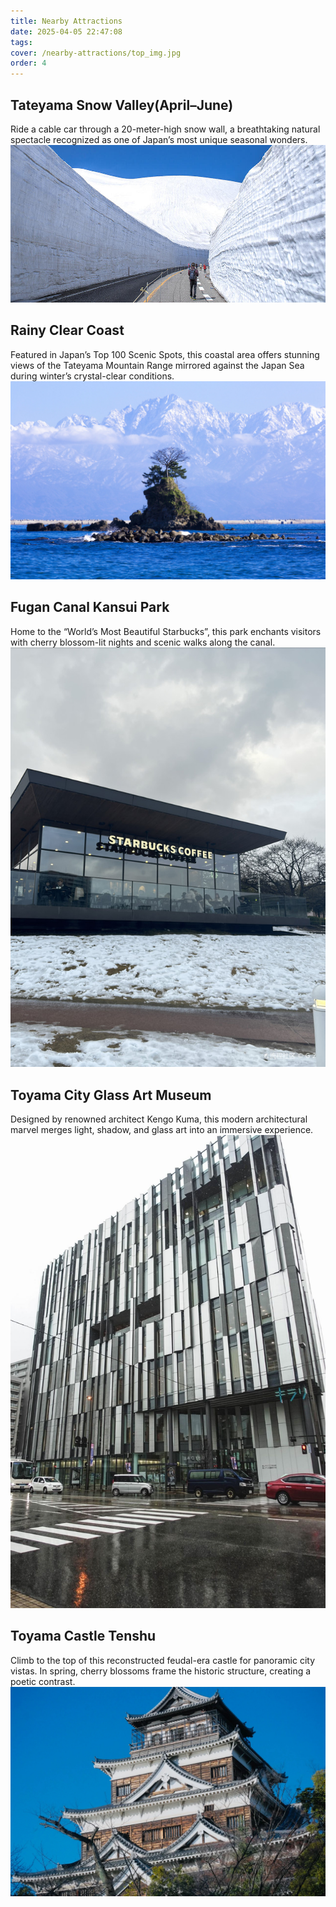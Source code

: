 ```yaml
---
title: Nearby Attractions​
date: 2025-04-05 22:47:08
tags:
cover: /nearby-attractions/top_img.jpg
order: 4
---
```


## ​Tateyama Snow Valley​​ (April–June)
Ride a cable car through a ​​20-meter-high snow wall​​, a breathtaking natural spectacle recognized as one of Japan’s most unique seasonal wonders.
![立山大雪谷](/nearby-attractions/1.jpg)

## ​​Rainy Clear Coast​​
Featured in Japan’s Top 100 Scenic Spots, this coastal area offers stunning views of the ​​Tateyama Mountain Range​​ mirrored against the Japan Sea during winter’s crystal-clear conditions.
![雨晴海岸](/nearby-attractions/2.jpg)

## ​​Fugan Canal Kansui Park​​
Home to the ​​“World’s Most Beautiful Starbucks”​​, this park enchants visitors with ​​cherry blossom-lit nights​​ and scenic walks along the canal.
![富山最美星巴克](/nearby-attractions/3.jpg)

## ​​Toyama City Glass Art Museum​​
Designed by renowned architect ​​Kengo Kuma​​, this modern architectural marvel merges light, shadow, and glass art into an immersive experience.
![富山玻璃美术馆](/nearby-attractions/4.jpg)

## ​​Toyama Castle Tenshu​​
Climb to the top of this reconstructed feudal-era castle for panoramic city vistas. In spring, cherry blossoms frame the historic structure, creating a poetic contrast.
![富山城天守阁](/nearby-attractions/5.jpg)